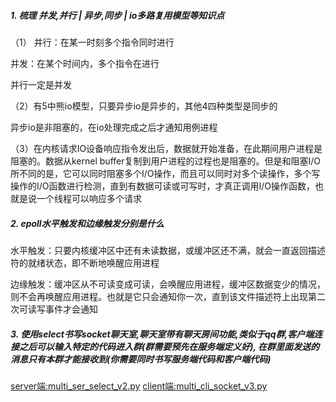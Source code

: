 ##### 1. 梳理 并发,并行 | 异步,同步 | io多路复用模型等知识点

（1） 并行：在某一时刻多个指令同时进行

并发：在某个时间内，多个指令在进行

并行一定是并发

（2）有5中熊io模型，只要异步io是异步的，其他4四种类型是同步的

异步io是非阻塞的，在io处理完成之后才通知用例进程

（3）在内核请求IO设备响应指令发出后，数据就开始准备，在此期间用户进程是阻塞的。数据从kernel buffer复制到用户进程的过程也是阻塞的。但是和阻塞I/O所不同的是，它可以同时阻塞多个I/O操作，而且可以同时对多个读操作，多个写操作的I/O函数进行检测，直到有数据可读或可写时，才真正调用I/O操作函数，也就是说一个线程可以响应多个请求

##### 2. epoll水平触发和边缘触发分别是什么

水平触发：只要内核缓冲区中还有未读数据，或缓冲区还不满，就会一直返回描述符的就绪状态，即不断地唤醒应用进程

边缘触发：缓冲区从不可读变成可读，会唤醒应用进程，缓冲区数据变少的情况，则不会再唤醒应用进程。也就是它只会通知你一次，直到该文件描述符上出现第二次可读写事件才会通知



##### 3. 使用select书写socket聊天室,聊天室带有聊天房间功能,类似于qq群,客户端连接之后可以输入特定的代码进入群(群需要预先在服务端定义好), 在群里面发送的消息只有本群才能接收到(你需要同时书写服务端代码和客户端代码)


<a href=multi_ser_select_v2.py>server端:multi_ser_select_v2.py</a>
<a href=multi_cli_socket_v3.py>client端:multi_cli_socket_v3.py</a>

